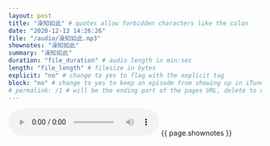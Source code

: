 ```yaml
---
layout: post
title: "澡知如此" # quotes allow forbidden characters like the colon
date: "2020-12-13 14:26:26"
file: "/audio/澡知如此.mp3"
shownotes: "澡知如此"
summary: "澡知如此"
duration: "file_duration" # audio length in min:sec
length: "file_length" # filesize in bytes
explicit: "no" # change to yes to flag with the explicit tag
block: "no" # change to yes to keep an episode from showing up in iTunes
# permalink: /1 # will be the ending part of the pages URL, delete to default to the title
---
```


<audio controls>
<source src="{{site.url}}{{site.baseurl}}{{ page.file }}" type="audio/x-mp3">
Your browser does not support the audio element.
</audio>
{{ page.shownotes }}

